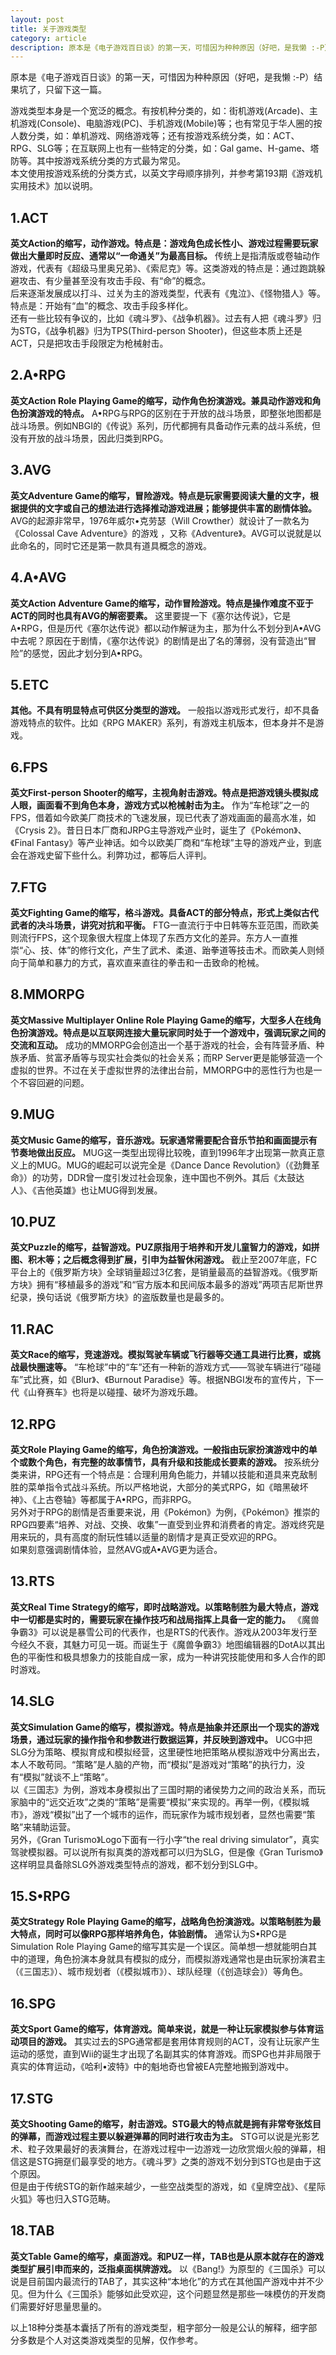 ```yaml
---
layout: post
title: 关于游戏类型
category: article
description: 原本是《电子游戏百日谈》的第一天，可惜因为种种原因（好吧，是我懒 :-P）结果坑了，只留下这一篇。
---
```


原本是《电子游戏百日谈》的第一天，可惜因为种种原因（好吧，是我懒 :-P）结果坑了，只留下这一篇。  

游戏类型本身是一个宽泛的概念。有按机种分类的，如：街机游戏(Arcade)、主机游戏(Console)、电脑游戏(PC)、手机游戏(Mobile)等；也有常见于华人圈的按人数分类，如：单机游戏、网络游戏等；还有按游戏系统分类，如：ACT、RPG、SLG等；在互联网上也有一些特定的分类，如：Gal game、H-game、塔防等。其中按游戏系统分类的方式最为常见。  
本文使用按游戏系统的分类方式，以英文字母顺序排列，并参考第193期《游戏机实用技术》加以说明。  

## 1.ACT  
**英文Action的缩写，动作游戏。特点是：游戏角色成长性小、游戏过程需要玩家做出大量即时反应、通常以“一命通关”为最高目标。** 
传统上是指清版或卷轴动作游戏，代表有《超级马里奥兄弟》、《索尼克》等。这类游戏的特点是：通过跑跳躲避攻击、有少量甚至没有攻击手段、有“命”的概念。  
后来逐渐发展成以打斗、过关为主的游戏类型，代表有《鬼泣》、《怪物猎人》等。特点是：开始有“血”的概念、攻击手段多样化。  
还有一些比较有争议的，比如《魂斗罗》、《战争机器》。过去有人把《魂斗罗》归为STG，《战争机器》归为TPS(Third-person Shooter)，但这些本质上还是ACT，只是把攻击手段限定为枪械射击。  

## 2.A•RPG  
**英文Action Role Playing Game的缩写，动作角色扮演游戏。兼具动作游戏和角色扮演游戏的特点。**
A•RPG与RPG的区别在于开放的战斗场景，即整张地图都是战斗场景。例如NBGI的《传说》系列，历代都拥有具备动作元素的战斗系统，但没有开放的战斗场景，因此归类到RPG。  

## 3.AVG  
**英文Adventure Game的缩写，冒险游戏。特点是玩家需要阅读大量的文字，根据提供的文字或自己的想法进行选择推动游戏进展；能够提供丰富的剧情体验。**
AVG的起源非常早，1976年威尔•克劳瑟（Will Crowther）就设计了一款名为《Colossal Cave Adventure》的游戏 ，又称《Adventure》。AVG可以说就是以此命名的，同时它还是第一款具有道具概念的游戏。  

## 4.A•AVG  
**英文Action Adventure Game的缩写，动作冒险游戏。特点是操作难度不亚于ACT的同时也具有AVG的解密要素。**
这里要提一下《塞尔达传说》，它是A•RPG，但是历代《塞尔达传说》都以动作解谜为主，那为什么不划分到A•AVG中去呢？原因在于剧情，《塞尔达传说》的剧情是出了名的薄弱，没有营造出“冒险”的感觉，因此才划分到A•RPG。  

## 5.ETC  
**其他。不具有明显特点可供区分类型的游戏。**
一般指以游戏形式发行，却不具备游戏特点的软件。比如《RPG MAKER》系列，有游戏主机版本，但本身并不是游戏。  

## 6.FPS  
**英文First-person Shooter的缩写，主视角射击游戏。特点是把游戏镜头模拟成人眼，画面看不到角色本身，游戏方式以枪械射击为主。**
作为“车枪球”之一的FPS，借着如今欧美厂商技术的飞速发展，现已代表了游戏画面的最高水准，如《Crysis 2》。昔日日本厂商和JRPG主导游戏产业时，诞生了《Pokémon》、《Final Fantasy》等产业神话。如今以欧美厂商和“车枪球”主导的游戏产业，到底会在游戏史留下些什么。利弊功过，都等后人评判。  

## 7.FTG  
**英文Fighting Game的缩写，格斗游戏。具备ACT的部分特点，形式上类似古代武者的决斗场景，讲究对抗和平衡。**
FTG一直流行于中日韩等东亚范围，而欧美则流行FPS，这个现象很大程度上体现了东西方文化的差异。东方人一直推崇“心、技、体”的修行文化，产生了武术、柔道、跆拳道等技击术。而欧美人则倾向于简单和暴力的方式，喜欢直来直往的拳击和一击致命的枪械。  

## 8.MMORPG  
**英文Massive Multiplayer Online Role Playing Game的缩写，大型多人在线角色扮演游戏。特点是以互联网连接大量玩家同时处于一个游戏中，强调玩家之间的交流和互动。**
成功的MMORPG会创造出一个基于游戏的社会，会有阵营矛盾、种族矛盾、贫富矛盾等与现实社会类似的社会关系；而RP Server更是能够营造一个虚拟的世界。不过在关于虚拟世界的法律出台前，MMORPG中的恶性行为也是一个不容回避的问题。  

## 9.MUG  
**英文Music Game的缩写，音乐游戏。玩家通常需要配合音乐节拍和画面提示有节奏地做出反应。**
MUG这一类型出现得比较晚，直到1996年才出现第一款真正意义上的MUG。MUG的崛起可以说完全是《Dance Dance Revolution》（《劲舞革命》）的功劳，DDR曾一度引发过社会现象，连中国也不例外。其后《太鼓达人》、《吉他英雄》也让MUG得到发展。  

## 10.PUZ  
**英文Puzzle的缩写，益智游戏。PUZ原指用于培养和开发儿童智力的游戏，如拼图、积木等；之后概念得到扩展，引申为益智休闲游戏。**
截止至2007年底，FC平台上的《俄罗斯方块》全球销量超过3亿套，是销量最高的益智游戏。《俄罗斯方块》拥有“移植最多的游戏”和“官方版本和民间版本最多的游戏”两项吉尼斯世界纪录，换句话说《俄罗斯方块》的盗版数量也是最多的。  

## 11.RAC  
**英文Race的缩写，竞速游戏。模拟驾驶车辆或飞行器等交通工具进行比赛，或挑战最快圈速等。**
“车枪球”中的“车”还有一种新的游戏方式——驾驶车辆进行“碰碰车”式比赛，如《Blur》、《Burnout Paradise》等。根据NBGI发布的宣传片，下一代《山脊赛车》也将是以碰撞、破坏为游戏乐趣。  

## 12.RPG  
**英文Role Playing Game的缩写，角色扮演游戏。一般指由玩家扮演游戏中的单个或数个角色，有完整的故事情节，具有升级和技能成长要素的游戏。**
按系统分类来讲，RPG还有一个特点是：合理利用角色能力，并辅以技能和道具来克敌制胜的菜单指令式战斗系统。所以严格地说，大部分的美式RPG，如《暗黑破坏神》、《上古卷轴》等都属于A•RPG，而非RPG。  
另外对于RPG的剧情是否重要来说，用《Pokémon》为例，《Pokémon》推崇的RPG四要素“培养、对战、交换、收集”一直受到业界和消费者的肯定。游戏终究是用来玩的，具有高度的耐玩性辅以适量的剧情才是真正受欢迎的RPG。  
如果刻意强调剧情体验，显然AVG或A•AVG更为适合。  

## 13.RTS  
**英文Real Time Strategy的缩写，即时战略游戏。以策略制胜为最大特点，游戏中一切都是实时的，需要玩家在操作技巧和战局指挥上具备一定的能力。**
《魔兽争霸3》可以说是暴雪公司的代表作，也是RTS的代表作。游戏从2003年发行至今经久不衰，其魅力可见一斑。而诞生于《魔兽争霸3》地图编辑器的DotA以其出色的平衡性和极具想象力的技能自成一家，成为一种讲究技能使用和多人合作的即时游戏。  

## 14.SLG  
**英文Simulation Game的缩写，模拟游戏。特点是抽象并还原出一个现实的游戏场景，通过玩家的操作指令和参数进行数据运算，并反映到游戏中。**
UCG中把SLG分为策略、模拟育成和模拟经营，这里硬性地把策略从模拟游戏中分离出去，本人不敢苟同。“策略”是人脑的产物，而“模拟”是游戏对“策略”的执行力，没有“模拟”就谈不上“策略”。  
以《三国志》为例，游戏本身模拟出了三国时期的诸侯势力之间的政治关系，而玩家脑中的“远交近攻”之类的“策略”是需要“模拟”来实现的。再举一例，《模拟城市》，游戏“模拟”出了一个城市的运作，而玩家作为城市规划者，显然也需要“策略”来辅助运营。  
另外，《Gran Turismo》Logo下面有一行小字“the real driving simulator”，真实驾驶模拟器。可以说所有拟真类的游戏都可以归为SLG，但是像《Gran Turismo》这样明显具备除SLG外游戏类型特点的游戏，都不划分到SLG中。  

## 15.S•RPG  
**英文Strategy Role Playing Game的缩写，战略角色扮演游戏。以策略制胜为最大特点，同时可以像RPG那样培养角色，体验剧情。**
通常认为S•RPG是Simulation Role Playing Game的缩写其实是一个误区。简单想一想就能明白其中的道理，角色扮演本身就具有模拟的成分，而模拟游戏通常也是由玩家扮演君主（《三国志》）、城市规划者（《模拟城市》）、球队经理（《创造球会》）等角色。  

## 16.SPG  
**英文Sport Game的缩写，体育游戏。简单来说，就是一种让玩家模拟参与体育运动项目的游戏。**
其实过去的SPG通常都是套用体育规则的ACT，没有让玩家产生运动的感觉，直到Wii的诞生才出现了名副其实的体育游戏。而SPG也并非局限于真实的体育运动，《哈利•波特》中的魁地奇也曾被EA完整地搬到游戏中。  

## 17.STG  
**英文Shooting Game的缩写，射击游戏。STG最大的特点就是拥有非常夸张炫目的弹幕，而游戏过程主要以躲避弹幕的同时进行攻击为主。**
STG可以说是光影艺术、粒子效果最好的表演舞台，在游戏过程中一边游戏一边欣赏烟火般的弹幕，相信这是STG拥趸们最享受的地方。《魂斗罗》之类的游戏不划分到STG也是由于这个原因。  
但是由于传统STG的新作越来越少，一些空战类型的游戏，如《皇牌空战》、《星际火狐》等也归入STG范畴。  

## 18.TAB  
**英文Table Game的缩写，桌面游戏。和PUZ一样，TAB也是从原本就存在的游戏类型扩展引申而来的，泛指桌面棋牌游戏。**
以《Bang!》为原型的《三国杀》可以说是目前国内最流行的TAB了，其实这种“本地化”的方式在其他国产游戏中并不少见。但为什么《三国杀》能够如此受欢迎，这个问题显然是那些一味模仿的开发商们需要好好思量思量的。  

以上18种分类基本囊括了所有的游戏类型，粗字部分一般是公认的解释，细字部分多数是个人对这类游戏类型的见解，仅作参考。  
